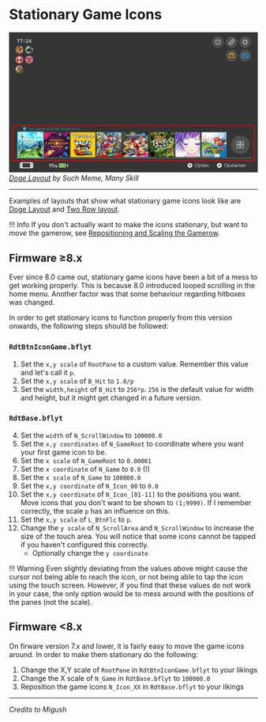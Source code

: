 # Stationary Game Icons

![Preview](preview.jpg)
_[Doge Layout](https://themezer.net/themes/homemenu/BLK--6be) by Such Meme, Many Skill_

---

Examples of layouts that show what stationary game icons look like are [Doge Layout](https://themezer.net/layouts/homemenu/Doge-Layout-e) and [Two Row layout](https://themezer.net/layouts/homemenu/Two-Row-Layout-Compact--1c).

<!-- prettier-ignore -->
!!! Info
    If you don't actually want to make the icons stationary, but want to *move* the gamerow, see [Repositioning and Scaling the Gamerow](../reposition-gamerow/index.md).

## Firmware ≥8.x

Ever since 8.0 came out, stationary game icons have been a bit of a mess to get working properly. This is because 8.0 introduced looped scrolling in the home menu. Another factor was that some behaviour regarding hitboxes was changed.

In order to get stationary icons to function properly from this version onwards, the following steps should be followed:

### `RdtBtnIconGame.bflyt`

1. Set the `x,y scale` of `RootPane` to a custom value. Remember this value and let's call it `p`.
2. Set the `x,y scale` of `B_Hit` to `1.0/p`
3. Set the `width,height` of `B_Hit` to `256*p`. `256` is the default value for width and height, but it might get changed in a future version.

### `RdtBase.bflyt`

4. Set the `width` of `N_ScrollWindow` to `100000.0`
5. Set the `x,y coordinates` of `N_GameRoot` to coordinate where you want your first game icon to be.
6. Set the `x scale` of `N_GameRoot` to `0.00001`
7. Set the `x coordinate` of `N_Game` to `0.0` (!)
8. Set the `x scale` of `N_Game` to `100000.0`
9. Set the `x,y coordinate` of `N_Icon_00` to `0.0`
10. Set the `x,y coordinate` of `N_Icon_[01-11]` to the positions you want. Move icons that you don't want to be shown to `(1;9999)`. If I remember correctly, the scale `p` has an influence on this.
11. Set the `x,y scale` of `L_BtnFlc` to `p`.
12. Change the `y scale` of `N_ScrollArea` and `N_ScrollWindow` to increase the size of the touch area. You will notice that some icons cannot be tapped if you haven't configured this correctly.
    - Optionally change the `y coordinate`

<!-- prettier-ignore -->
!!! Warning
    Even slightly deviating from the values above might cause the cursor not being able to reach the icon, or not being able to tap the icon using the touch screen. However, if you find that these values do not work in your case, the only option would be to mess around with the positions of the panes (not the scale).

## Firmware <8.x

On firware version 7.x and lower, it is fairly easy to move the game icons around. In order to make them stationary do the following:

1. Change the X,Y scale of `RootPane` in `RdtBtnIconGame.bflyt` to your likings
2. Change the X scale of `N_Game` in `RdtBase.bflyt` to `100000.0`
3. Reposition the game icons `N_Icon_XX` in `RdtBase.bflyt` to your likings

---

_Credits to Migush_
